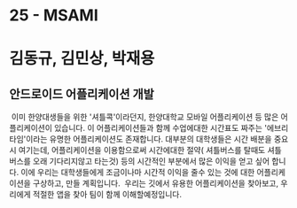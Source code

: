 # 25 - MSAMI
# 김동규, 김민상, 박재용 
## 안드로이드 어플리케이션 개발
 이미 한양대생들을 위한 '셔틀콕'이라던지, 한양대학교 모바일 어플리케이션 등 많은 어플리케이션이 있습니다.
 이 어플리케이션들과 함께 수업에대한 시간표도 짜주는 '에브리타임'이라는 유명한 어플리케이션도 존재합니다.
 대부분의 대학생들은 시간 배분을 중요시 여기는데, 어플리케이션을 이용함으로써 시간에대한 절약( 셔틀버스를 탈때도 셔틀버스를 오래 기다리지않고 타는것) 등의 시간적인 부분에서 많은 이익을 얻고 싶어 합니다.
 이에 우리는 대학생들에게 조금이나마 시간적 이익을 줄수 있는 것에 대한 어플리케이션을 구상하고, 만들 계획입니다. 
 우리는 깃에서 유용한 어플리케이션을 찾아보고, 우리에게 적절한 앱을 찾아 팀이 함께 이해할예정입니다.
